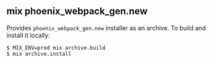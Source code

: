 ## mix phoenix_webpack_gen.new

Provides `phoenix_webpack_gen.new` installer as an archive. To build and install it locally:

    $ MIX_ENV=prod mix archive.build
    $ mix archive.install
